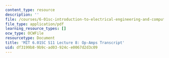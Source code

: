 ```yaml
---
content_type: resource
description: ''
file: /courses/6-01sc-introduction-to-electrical-engineering-and-computer-science-i-spring-2011/df3199b89b9cad03924ce0067d2d3c09_MIT6_01SC_S11_lec08_300k.pdf
file_type: application/pdf
learning_resource_types: []
ocw_type: OCWFile
resourcetype: Document
title: 'MIT 6.01SC S11 Lecture 8: Op-Amps Transcript'
uid: df3199b8-9b9c-ad03-924c-e0067d2d3c09
---
```

